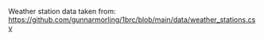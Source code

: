 Weather station data taken from: https://github.com/gunnarmorling/1brc/blob/main/data/weather_stations.csv

